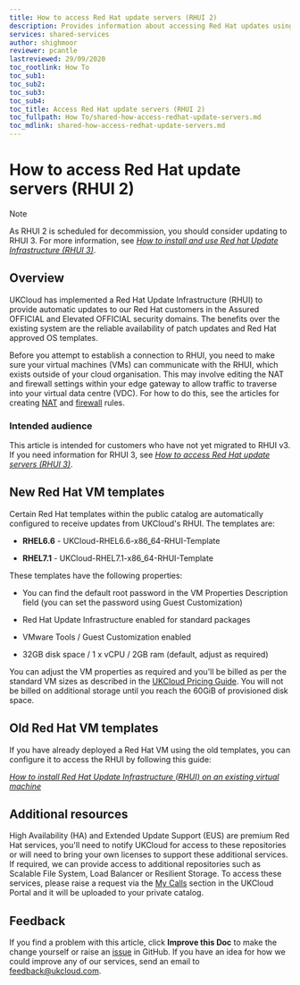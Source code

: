 ```yaml
---
title: How to access Red Hat update servers (RHUI 2)
description: Provides information about accessing Red Hat updates using Red Hat Update Infrastructure (RHUI 2)
services: shared-services
author: shighmoor
reviewer: pcantle
lastreviewed: 29/09/2020
toc_rootlink: How To
toc_sub1: 
toc_sub2:
toc_sub3:
toc_sub4:
toc_title: Access Red Hat update servers (RHUI 2)
toc_fullpath: How To/shared-how-access-redhat-update-servers.md
toc_mdlink: shared-how-access-redhat-update-servers.md
---
```


# How to access Red Hat update servers (RHUI 2)

> [!NOTE]
> As RHUI 2 is scheduled for decommission, you should consider updating to RHUI 3. For more information, see [*How to install and use Red hat Update Infrastructure (RHUI 3)*](shared-how-to-install-rhui-vm-3.md).

## Overview

UKCloud has implemented a Red Hat Update Infrastructure (RHUI) to provide automatic updates to our Red Hat customers in the Assured OFFICIAL and Elevated OFFICIAL security domains. The benefits over the existing system are the reliable availability of patch updates and Red Hat approved OS templates.

Before you attempt to establish a connection to RHUI, you need to make sure your virtual machines (VMs) can communicate with the RHUI, which exists outside of your cloud organisation. This may involve editing the NAT and firewall settings within your edge gateway to allow traffic to traverse into your virtual data centre (VDC). For how to do this, see the articles for creating [NAT](../vmware/vmw-how-create-nat-rules.md) and [firewall](../vmware/vmw-how-create-firewall-rules.md) rules.

### Intended audience

This article is intended for customers who have not yet migrated to RHUI v3. If you need information for RHUI 3, see [*How to access Red Hat update servers (RHUI 3)*](shared-how-access-redhat-update-servers-3.md).

## New Red Hat VM templates

Certain Red Hat templates within the public catalog are automatically configured to receive updates from UKCloud's RHUI. The templates are:

- **RHEL6.6** - UKCloud-RHEL6.6-x86_64-RHUI-Template

- **RHEL7.1** - UKCloud-RHEL7.1-x86_64-RHUI-Template

These templates have the following properties:

- You can find the default root password in the VM Properties Description field (you can set the password using Guest Customization)

- Red Hat Update Infrastructure enabled for standard packages

- VMware Tools / Guest Customization enabled

- 32GB disk space / 1 x vCPU / 2GB ram (default, adjust as required)

You can adjust the VM properties as required and you'll be billed as per the standard VM sizes as described in the [UKCloud Pricing Guide](https://ukcloud.com/pricing-guide). You will not be billed on additional storage until you reach the 60GiB of provisioned disk space.

## Old Red Hat VM templates

If you have already deployed a Red Hat VM using the old templates, you can configure it to access the RHUI by following this guide:

[*How to install Red Hat Update Infrastructure (RHUI) on an existing virtual machine*](shared-how-install-rhui-vm.md)

## Additional resources

High Availability (HA) and Extended Update Support (EUS) are premium Red Hat services, you'll need to notify UKCloud for access to these repositories or will need to bring your own licenses to support these additional services. If required, we can provide access to additional repositories such as Scalable File System, Load Balancer or Resilient Storage. To access these services, please raise a request via the [My Calls](https://portal.skyscapecloud.com/support/ivanti) section in the UKCloud Portal and it will be uploaded to your private catalog.

## Feedback

If you find a problem with this article, click **Improve this Doc** to make the change yourself or raise an [issue](https://github.com/UKCloud/documentation/issues) in GitHub. If you have an idea for how we could improve any of our services, send an email to <feedback@ukcloud.com>.
